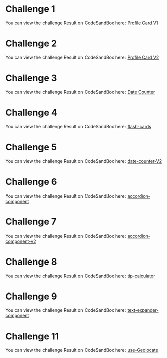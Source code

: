 # Challenge 1

You can view the challenge Result on CodeSandBox here: [Profile Card V1](https://codesandbox.io/p/sandbox/profile-card-fmxrn2?file=%2Fsrc%2Findex.js%3A18%2C13)

# Challenge 2

You can view the challenge Result on CodeSandBox here: [Profile Card V2](https://codesandbox.io/p/sandbox/profile-card-v2-ktp98n?file=%2Fsrc%2Fstyles.css%3A46%2C1)

# Challenge 3

You can view the challenge Result on CodeSandBox here: [Date Counter](https://codesandbox.io/p/sandbox/date-counter-2hvtnl?file=%2Fsrc%2FApp.js%3A29%2C39)

# Challenge 4

You can view the challenge Result on CodeSandBox here: [flash-cards](https://codesandbox.io/p/sandbox/flash-cards-jvy7kc?file=%2Fsrc%2FApp.js)

# Challenge 5

You can view the challenge Result on CodeSandBox here: [date-counter-V2](https://codesandbox.io/p/sandbox/date-counter-v2-fh5gps?file=%2Fsrc%2FApp.js%3A56%2C57)

# Challenge 6

You can view the challenge Result on CodeSandBox here: [accordion-component](https://codesandbox.io/p/sandbox/accordion-component-3khjly?file=%2Fsrc%2FApp.js%3A53%2C1)

# Challenge 7

You can view the challenge Result on CodeSandBox here: [accordion-component-v2](https://codesandbox.io/p/sandbox/accordion-component-v2-hm4yjt?file=%2Fsrc%2FApp.js%3A55%2C43)

# Challenge 8

You can view the challenge Result on CodeSandBox here: [tip-calculator](https://codesandbox.io/p/sandbox/tip-calculator-wqp5gd?file=%2Fsrc%2FApp.js%3A120%2C1)

# Challenge 9

You can view the challenge Result on CodeSandBox here: [text-expander-component](https://codesandbox.io/p/sandbox/text-expander-component-4xm6y7?file=%2Fsrc%2FApp.js%3A41%2C36)

# Challenge 11

You can view the challenge Result on CodeSandBox here: [use-Geolocate](https://codesandbox.io/p/sandbox/gallant-monad-k96tyc?file=%2Fsrc%2FApp.js%3A28%2C7)
